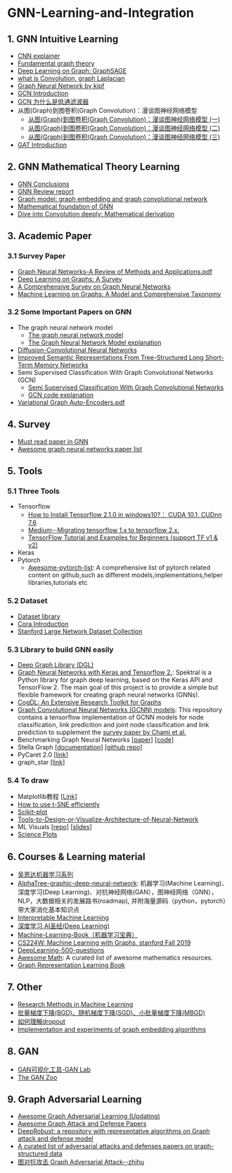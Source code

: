 # GNN-Learning-and-Integration

## 1. GNN Intuitive Learning
- [CNN explainer](https://github.com/poloclub/cnn-explainer)
- [Fundamental graph theory](https://www.bilibili.com/video/av62661713/?spm_id_from=333.788.videocard.3)
- [Deep Learning on Graph: GraphSAGE](https://www.bilibili.com/video/av51673220/?spm_id_from=333.788.videocard.1)
- [what is Convolution, graph Laplacian](https://zhuanlan.zhihu.com/p/54505069)
- [Graph Neural Network by kipf](http://tkipf.github.io/graph-convolutional-networks/)
- [GCN Introduction](https://zhuanlan.zhihu.com/p/120311352)
- [GCN 为什么是低通滤波器](https://zhuanlan.zhihu.com/p/142640571)
- 从图(Graph)到图卷积(Graph Convolution)：漫谈图神经网络模型
  - [从图(Graph)到图卷积(Graph Convolution)：漫谈图神经网络模型 (一)](https://www.cnblogs.com/SivilTaram/p/graph_neural_network_1.html)
  - [从图(Graph)到图卷积(Graph Convolution)：漫谈图神经网络模型 (二)](https://www.cnblogs.com/SivilTaram/p/graph_neural_network_2.html)
  - [从图(Graph)到图卷积(Graph Convolution)：漫谈图神经网络模型 (三)](https://www.cnblogs.com/SivilTaram/p/graph_neural_network_3.html)
- [GAT Introduction](https://zhuanlan.zhihu.com/p/112938037)

## 2. GNN Mathematical Theory Learning
- [GNN Conclusions](https://zhuanlan.zhihu.com/p/76001080)
- [GNN Review report](https://github.com/Billy1900/GNN-Learning-and-Integration/blob/master/GNN_Review1.1.pdf)
- [Graph model: graph embedding and graph convolutional network](https://zhuanlan.zhihu.com/p/65539782)
- [Mathematical foundation of GNN](http://xtf615.com/2019/02/24/gcn/)
- [Dive into Convolution deeply: Mathematical derivation](https://www.zhihu.com/question/54504471/answer/332657604)

## 3. Academic Paper
### 3.1 Survey Paper
- [Graph Neural Networks-A Review of Methods and Applications.pdf](https://arxiv.org/abs/1812.08434)
- [Deep Learning on Graphs: A Survey](https://arxiv.org/pdf/1812.04202.pdf)
- [A Comprehensive Survey on Graph Neural Networks](https://arxiv.org/abs/1901.00596)
- [Machine Learning on Graphs: A Model and Comprehensive Taxonomy](https://arxiv.org/pdf/2005.03675.pdf)
### 3.2 Some Important Papers on GNN
- The graph neural network model
  - [The graph neural network model](http://persagen.com/files/misc/scarselli2009graph.pdf)
  - [The Graph Neural Network Model explanation](https://github.com/Billy1900/GNN-Learning-and-Integration/blob/master/%E8%AE%BA%E6%96%87%E3%80%8AThe%20Graph%20Neural%20Network%20Model%E3%80%8B%E4%B8%ADGNN%E6%A8%A1%E5%9E%8B%E5%8F%8A%E5%AE%9E%E7%8E%B0%E7%BB%86%E8%8A%82.pdf)
- [Diffusion-Convolutional Neural Networks](https://papers.nips.cc/paper/6212-diffusion-convolutional-neural-networks.pdf)
- [Improved Semantic Representations From Tree-Structured Long Short-Term Memory Networks](https://arxiv.org/abs/1503.00075)
- Semi Supervised Classification With Graph Convolutional Networks (GCN)
  - [Semi Supervised Classification With Graph Convolutional Networks](https://arxiv.org/abs/1609.02907)
  - [GCN code explanation](https://blog.csdn.net/yyl424525/article/details/100634211)
- [Variational Graph Auto-Encoders.pdf](https://arxiv.org/abs/1611.07308)

## 4. Survey
- [Must read paper in GNN](https://github.com/Billy1900/GNN-Learning-and-Integration/blob/master/Must_read_paper_GNN.md)
- [Awesome graph neural networks paper list](https://github.com/nnzhan/Awesome-Graph-Neural-Networks)

## 5. Tools
### 5.1 Three Tools
  - Tensorflow
    - [How to Install Tensorflow 2.1.0 in windows10?： CUDA 10.1, CUDnn 7.6](https://blog.csdn.net/weixin_44170512/article/details/103990592)
    - [Medium--Migrating tensorflow 1.x to tensorflow 2.x.](https://medium.com/tensorflow/upgrading-your-code-to-tensorflow-2-0-f72c3a4d83b5)
    - [TensorFlow Tutorial and Examples for Beginners (support TF v1 & v2)](https://github.com/aymericdamien/TensorFlow-Examples)
  - Keras
  - Pytorch
    - [Awesome-pytorch-list](https://github.com/bharathgs/Awesome-pytorch-list): A comprehensive list of pytorch related content on github,such as different models,implementations,helper libraries,tutorials etc
### 5.2 Dataset
  - [Dataset library](https://linqs.soe.ucsc.edu/data)
  - [Cora Introduction](https://blog.csdn.net/yeziand01/article/details/93374216)
  - [Stanford Large Network Dataset Collection](https://snap.stanford.edu/data/)
### 5.3 Library to build GNN easily
- [Deep Graph Library (DGL)](https://github.com/dmlc/dgl)
- [Graph Neural Networks with Keras and Tensorflow 2.](https://github.com/danielegrattarola/spektral): Spektral is a Python library for graph deep learning, based on the Keras API and TensorFlow 2. The main goal of this project is to provide a simple but flexible framework for creating graph neural networks (GNNs).
- [CogDL: An Extensive Research Toolkit for Graphs](https://github.com/THUDM/cogdl/)
- [Graph Convolutional Neural Networks (GCNN) models](https://github.com/google/gcnn-survey-paper): This repository contains a tensorflow implementation of GCNN models for node classification, link predicition and joint node classification and link prediction to supplement the [survey paper by Chami et al.](https://arxiv.org/pdf/2005.03675.pdf)
- Benchmarking Graph Neural Networks [[paper]](https://arxiv.org/pdf/2003.00982v3.pdf) [[code]](https://github.com/graphdeeplearning/benchmarking-gnns)
- Stella Graph [[documentation]](https://stellargraph.readthedocs.io/en/stable/index.html) [[github repo]](https://github.com/stellargraph/stellargraph)
- PyCaret 2.0 [[link]](https://github.com/pycaret/pycaret)
- graph_star [[link]](https://github.com/graph-star-team/graph_star)
### 5.4 To draw
- Matplotlib教程 [[Link]](https://morvanzhou.github.io/tutorials/data-manipulation/plt/)
- [How to use t-SNE efficiently](https://distill.pub/2016/misread-tsne/)
- [Scikit-plot](https://github.com/reiinakano/scikit-plot)
- [Tools-to-Design-or-Visualize-Architecture-of-Neural-Network](https://github.com/ashishpatel26/Tools-to-Design-or-Visualize-Architecture-of-Neural-Network)
- ML Visuals [[repo]](https://github.com/dair-ai/ml-visuals) [[slides]](https://docs.google.com/presentation/d/11mR1nkIR9fbHegFkcFq8z9oDQ5sjv8E3JJp1LfLGKuk/edit#slide=id.g85a0789696_743_21)
- [Science Plots](https://github.com/garrettj403/SciencePlots)

## 6. Courses & Learning material
- [吴恩达机器学习系列](https://zhuanlan.zhihu.com/p/108243142)
- [AlphaTree-graphic-deep-neural-network](https://github.com/weslynn/AlphaTree-graphic-deep-neural-network): 机器学习(Machine Learning)、深度学习(Deep Learning)、对抗神经网络(GAN），图神经网络（GNN），NLP，大数据相关的发展路书(roadmap), 并附海量源码（python，pytorch）带大家消化基本知识点
- [Interpretable Machine Learning](https://github.com/christophM/interpretable-ml-book)
- [深度学习 AI圣经(Deep Learning)](https://github.com/MingchaoZhu/DeepLearning)
- [Machine-Learning-Book（机器学习宝典）](https://github.com/yuanxiaosc/Machine-Learning-Book)
- [CS224W: Machine Learning with Graphs, stanford Fall 2019](http://web.stanford.edu/class/cs224w/)
- [DeepLearning-500-questions](https://github.com/scutan90/DeepLearning-500-questions)
- [Awesome Math](https://github.com/llSourcell/learn_math_fast): A curated list of awesome mathematics resources.
- [Graph Representation Learning Book](https://www.cs.mcgill.ca/~wlh/grl_book/)

## 7. Other
- [Research Methods in Machine Learning](https://github.com/Billy1900/GNN-Learning-and-Integration/blob/master/new-in-ml-2019.pdf)
- [批量梯度下降(BGD)、随机梯度下降(SGD)、小批量梯度下降(MBGD)](https://zhuanlan.zhihu.com/p/72929546)
- [如何理解dropout](https://blog.csdn.net/stdcoutzyx/article/details/49022443)
- [Implementation and experiments of graph embedding algorithms](https://github.com/shenweichen/GraphEmbedding)

## 8. GAN
- [GAN可视化工具-GAN Lab](https://zhuanlan.zhihu.com/p/111904496)
- [The GAN Zoo](https://github.com/hindupuravinash/the-gan-zoo)

## 9. Graph Adversarial Learning
- [Awesome Graph Adversarial Learning (Updating)](https://github.com/gitgiter/Graph-Adversarial-Learning)
- [Awesome Graph Attack and Defense Papers](https://github.com/Billy1900/GCN-DP/blob/master/Awesome%20Graph%20Attack%20and%20Defense%20Papers.md)
- [DeepRobust: a repository with representative algorithms on Graph attack and defense model](https://github.com/DSE-MSU/DeepRobust/tree/master/deeprobust/graph)
- [A curated list of adversarial attacks and defenses papers on graph-structured data](https://github.com/safe-graph/graph-adversarial-learning-literature)
- [图对抗攻击 Graph Adversarial Attack--zhihu](https://zhuanlan.zhihu.com/p/88934914)
